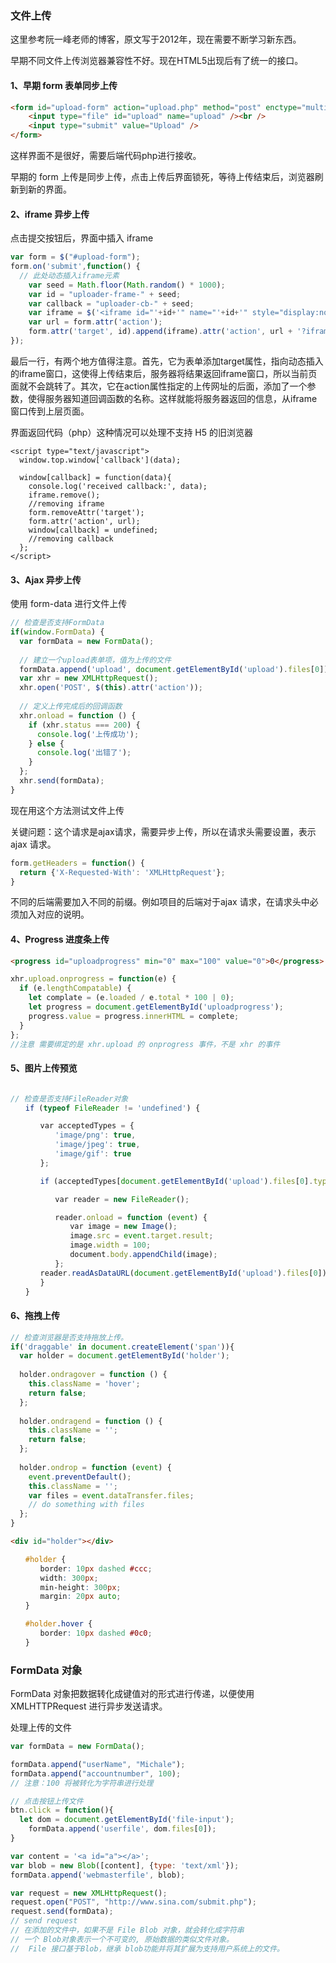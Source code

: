 ### 文件上传

这里参考阮一峰老师的博客，原文写于2012年，现在需要不断学习新东西。

早期不同文件上传浏览器兼容性不好。现在HTML5出现后有了统一的接口。

#### 1、早期 form 表单同步上传

~~~html
<form id="upload-form" action="upload.php" method="post" enctype="multipart/form-data" >
	<input type="file" id="upload" name="upload" /><br />
	<input type="submit" value="Upload" />
</form>
~~~

这样界面不是很好，需要后端代码php进行接收。

早期的 form 上传是同步上传，点击上传后界面锁死，等待上传结束后，浏览器刷新到新的界面。

#### 2、iframe 异步上传

点击提交按钮后，界面中插入 iframe 

~~~js
var form = $("#upload-form");
form.on('submit',function() {
  // 此处动态插入iframe元素
    var seed = Math.floor(Math.random() * 1000);
    var id = "uploader-frame-" + seed;
    var callback = "uploader-cb-" + seed;
    var iframe = $('<iframe id="'+id+'" name="'+id+'" style="display:none;">');
    var url = form.attr('action');
    form.attr('target', id).append(iframe).attr('action', url + '?iframe=' + callback);
});
~~~

最后一行，有两个地方值得注意。首先，它为表单添加target属性，指向动态插入的iframe窗口，这使得上传结束后，服务器将结果返回iframe窗口，所以当前页面就不会跳转了。其次，它在action属性指定的上传网址的后面，添加了一个参数，使得服务器知道回调函数的名称。这样就能将服务器返回的信息，从iframe窗口传到上层页面。

界面返回代码（php）这种情况可以处理不支持 H5 的旧浏览器

~~~php+HTML
<script type="text/javascript">
  window.top.window['callback'](data);
  
  window[callback] = function(data){
    console.log('received callback:', data);
    iframe.remove();
    //removing iframe
    form.removeAttr('target');
    form.attr('action', url);
    window[callback] = undefined;
    //removing callback
  };
</script>
~~~

#### 3、Ajax 异步上传

使用 form-data 进行文件上传

~~~js
// 检查是否支持FormData
if(window.FormData) {　
  var formData = new FormData();
  
  // 建立一个upload表单项，值为上传的文件
  formData.append('upload', document.getElementById('upload').files[0]);
  var xhr = new XMLHttpRequest();
  xhr.open('POST', $(this).attr('action'));
  
  // 定义上传完成后的回调函数
  xhr.onload = function () {
    if (xhr.status === 200) {
      console.log('上传成功');
    } else {
      console.log('出错了');
    }
  };
  xhr.send(formData);
}
~~~

现在用这个方法测试文件上传

关键问题：这个请求是ajax请求，需要异步上传，所以在请求头需要设置，表示 ajax 请求。

~~~js
form.getHeaders = function() {
  return {'X-Requested-With': 'XMLHttpRequest'};
}
~~~

不同的后端需要加入不同的前缀。例如项目的后端对于ajax 请求，在请求头中必须加入对应的说明。

#### 4、Progress 进度条上传

~~~html
<progress id="uploadprogress" min="0" max="100" value="0">0</progress>
~~~

~~~js
xhr.upload.onprogress = function(e) {
  if (e.lengthCompatable) {
    let complate = (e.loaded / e.total * 100 | 0);
    let progress = document.getElementById('uploadprogress');
    progress.value = progress.innerHTML = complete;
  }
};
//注意 需要绑定的是 xhr.upload 的 onprogress 事件，不是 xhr 的事件
~~~

#### 5、图片上传预览

~~~js

// 检查是否支持FileReader对象
　　if (typeof FileReader != 'undefined') {

　　　　var acceptedTypes = {
　　　　　　'image/png': true,
　　　　　　'image/jpeg': true,
　　　　　　'image/gif': true
　　　　};

　　　　if (acceptedTypes[document.getElementById('upload').files[0].type] === true) {

　　　　　　var reader = new FileReader();

　　　　　　reader.onload = function (event) {
　　　　　　　　var image = new Image();
　　　　　　　　image.src = event.target.result;
　　　　　　　　image.width = 100;
　　　　　　　　document.body.appendChild(image);
　　　　　　};
　　　　reader.readAsDataURL(document.getElementById('upload').files[0]);
　　　　}
　　}
~~~

#### 6、拖拽上传

~~~js
// 检查浏览器是否支持拖放上传。
if('draggable' in document.createElement('span')){
  var holder = document.getElementById('holder');
  
  holder.ondragover = function () {
    this.className = 'hover';
    return false;
  };
  
  holder.ondragend = function () {
    this.className = '';
    return false;
  };
  
  holder.ondrop = function (event) {
    event.preventDefault();
    this.className = '';
    var files = event.dataTransfer.files;
    // do something with files
  };
}
~~~

~~~html
<div id="holder"></div>
~~~

~~~css
　　#holder {
　　　　border: 10px dashed #ccc;
　　　　width: 300px;
　　　　min-height: 300px;
　　　　margin: 20px auto;
　　}

　　#holder.hover {
　　　　border: 10px dashed #0c0;
　　}
~~~



### FormData 对象

FormData 对象把数据转化成键值对的形式进行传递，以便使用 XMLHTTPRequest 进行异步发送请求。

处理上传的文件

~~~js
var formData = new FormData();

formData.append("userName", "Michale");
formData.append("accountnumber", 100);
// 注意：100 将被转化为字符串进行处理

// 点击按钮上传文件
btn.click = function(){
  let dom = document.getElementById('file-input');
	formData.append('userfile', dom.files[0]);
}

var content = '<a id="a"></a>';
var blob = new Blob([content], {type: 'text/xml'});
formData.append('webmasterfile', blob);

var request = new XMLHttpRequest();
request.open("POST", "http://www.sina.com/submit.php");
request.send(formData);
// send request
// 在添加的文件中，如果不是 File Blob 对象，就会转化成字符串
// 一个 Blob对象表示一个不可变的, 原始数据的类似文件对象。
//  File 接口基于Blob，继承 blob功能并将其扩展为支持用户系统上的文件。
~~~



